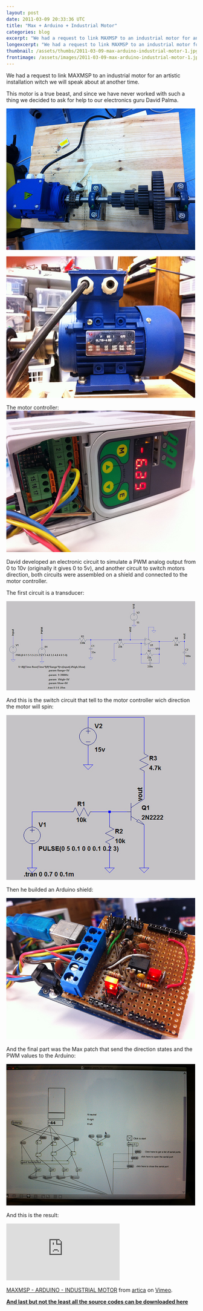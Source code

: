 ```yaml
---
layout: post
date: 2011-03-09 20:33:36 UTC
title: "Max + Arduino + Industrial Motor"
categories: blog
excerpt: "We had a request to link MAXMSP to an industrial motor for an artistic installation witch we will speak about at another time."
longexcerpt: "We had a request to link MAXMSP to an industrial motor for an artistic installation witch we will speak about at another time.This motor is a true beast, and since we have never worked with such a thing we decided to ask for help to our electronics guru David Palma."
thumbnail: /assets/thumbs/2011-03-09-max-arduino-industrial-motor-1.jpg
frontimage: /assets/images/2011-03-09-max-arduino-industrial-motor-1.jpg
---
```


We had a request to link MAXMSP to an industrial motor for an artistic installation witch we will speak about at another time.

This motor is a true beast, and since we have never worked with such a thing we decided to ask for help to our electronics guru David Palma.

<a href="http://www.flickr.com/photos/guibot/5512380111/" title="MAXMSP - ARDUINO - INDUSTRIAL MOTOR by guibot, on Flickr">![](/assets/images/2011-03-09-max-arduino-industrial-motor-1.jpg)</a>

<a href="http://www.flickr.com/photos/guibot/5512377731/" title="MAXMSP - ARDUINO - INDUSTRIAL MOTOR by guibot, on Flickr">![](/assets/images/2011-03-09-max-arduino-industrial-motor-2.jpg)</a>

The motor controller:
<a href="http://www.flickr.com/photos/guibot/5512971538/" title="MAXMSP - ARDUINO - INDUSTRIAL MOTOR by guibot, on Flickr">![](/assets/images/2011-03-09-max-arduino-industrial-motor-3.jpg)</a>

David developed an electronic circuit to simulate a PWM analog output from 0 to 10v (originally it gives 0 to 5v), and another circuit to switch motors direction, both circuits were assembled on a shield and connected to the motor controller.

The first circuit is a transducer:

<a href="http://www.flickr.com/photos/guibot/5513091482/" title="TRANSDUCER by guibot, on Flickr">![](/assets/images/2011-03-09-max-arduino-industrial-motor-4.jpg)</a>

And this is the switch circuit that tell to the motor controller wich direction the motor will spin:

<a href="http://www.flickr.com/photos/guibot/5513091552/" title="PNP by guibot, on Flickr">![](/assets/images/2011-03-09-max-arduino-industrial-motor-5.jpg)</a>  

Then he builded an Arduino shield:

 <a href="http://www.flickr.com/photos/guibot/5512969102/" title="MAXMSP - ARDUINO - INDUSTRIAL MOTOR by guibot, on Flickr">![](/assets/images/2011-03-09-max-arduino-industrial-motor-6.jpg)</a>

And the final part was the Max patch that send the direction states and the PWM values to the Arduino:

<a href="http://www.flickr.com/photos/guibot/5512967786/" title="MAXMSP - ARDUINO - INDUSTRIAL MOTOR by guibot, on Flickr">![](/assets/images/2011-03-09-max-arduino-industrial-motor-7.jpg)</a>

And this is the result:
<div class="video-container"><iframe src="http://player.vimeo.com/video/20843914" frameborder="0" allowfullscreen></iframe></div><p><a href="http://vimeo.com/20843914">MAXMSP - ARDUINO - INDUSTRIAL MOTOR</a> from <a href="http://vimeo.com/articacc">artica</a> on <a href="http://vimeo.com">Vimeo</a>.</p>

<strong><a href="http://artica.cc/filez/SOURCES.zip">And last but not the least all the source codes can be downloaded here</a></strong>


